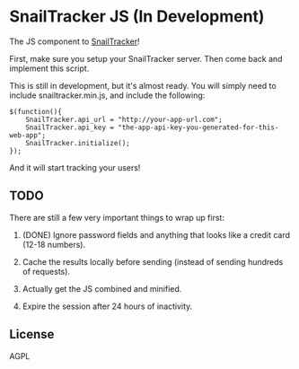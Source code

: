 SnailTracker JS (In Development)
===============
The JS component to [SnailTracker](https://github.com/snailtracker/snailtracker-server)!

First, make sure you setup your SnailTracker server.  Then come back and implement this script.

This is still in development, but it's almost ready.  You will simply need to include snailtracker.min.js, and include the following:
```
$(function(){
    SnailTracker.api_url = "http://your-app-url.com";
    SnailTracker.api_key = "the-app-api-key-you-generated-for-this-web-app";
    SnailTracker.initialize();
});
```

And it will start tracking your users!

TODO
----
There are still a few very important things to wrap up first:
1.  (DONE) Ignore password fields and anything that looks like a credit card (12-18 numbers).

2.  Cache the results locally before sending (instead of sending hundreds of requests).

3.  Actually get the JS combined and minified.

4.  Expire the session after 24 hours of inactivity.

License
-------
AGPL
